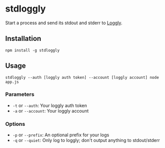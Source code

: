 stdloggly
=========

Start a process and send its stdout and stderr to [Loggly](http://loggly.com).

## Installation

`npm install -g stdloggly`

## Usage

`stdloggly --auth [loggly auth token] --account [loggly account] node app.js`

### Parameters

+ `-t` or `--auth`: Your loggly auth token
+ `-a` or `--account`: Your loggly account

### Options

+ `-p` or `--prefix`: An optional prefix for your logs
+ `-q` or `--quiet`: Only log to loggly; don't output anything to stdout/stderr
